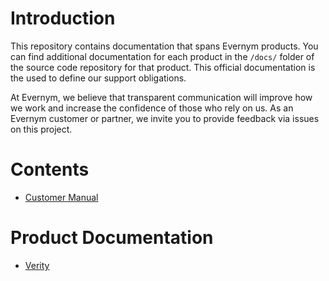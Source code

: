 # Introduction

This repository contains documentation that spans Evernym products. You can find additional documentation for each product in the `/docs/` folder of the source code repository for that product. This official documentation is the used to define our support obligations.

At Evernym, we believe that transparent communication will improve how we work and increase the confidence of those who rely on us. As an Evernym customer or partner, we invite you to provide feedback via issues on this project.

# Contents
* [Customer Manual](Customer-Manual/)


# Product Documentation
* [Verity](https://github.com/evernym/verity-sdk/tree/master/docs)
